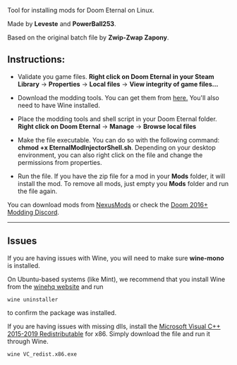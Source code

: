 Tool for installing mods for Doom Eternal on Linux.

Made by **Leveste** and **PowerBall253**.

Based on the original batch file by **Zwip-Zwap Zapony**.

Instructions:
-------------

* Validate you game files. **Right click on Doom Eternal in your Steam Library** -> **Properties** -> **Local files** -> **View integrity of game files...**

* Download the modding tools. You can get them from [here.](https://discord.com/channels/570112501853978624/693113846688383029/791336903424213002) You'll also need to have Wine installed.

* Place the modding tools and shell script in your Doom Eternal folder. **Right click on Doom Eternal** -> **Manage** -> **Browse local files**

* Make the file executable. You can do so with the following command: **chmod +x EternalModInjectorShell.sh**. Depending on your desktop environment, you can also right click on the file and change the permissions from properties.

* Run the file. If you have the zip file for a mod in your **Mods** folder, it will install the mod. To remove all mods, just empty you **Mods** folder and run the file again.

You can download mods from [NexusMods](https://www.nexusmods.com/doometernal) or check the [Doom 2016+ Modding Discord](https://discord.com/channels/570112501853978624/614488711572357120).

------------------------------

Issues
------------------------------

If you are having issues with Wine, you will need to make sure **wine-mono** is installed.

On Ubuntu-based systems (like Mint), we recommend that you install Wine from the [winehq website](https://wiki.winehq.org/Ubuntu) and run

    wine uninstaller

to confirm the package was installed.

If you are having issues with missing dlls, install the [Microsoft Visual C++ 2015-2019 Redistributable](https://support.microsoft.com/en-gb/help/2977003/the-latest-supported-visual-c-downloads) for x86. Simply download the file and run it through Wine.

    wine VC_redist.x86.exe
